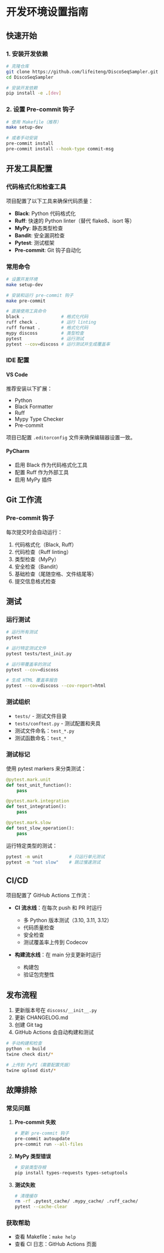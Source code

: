 # 开发环境设置指南

## 快速开始

### 1. 安装开发依赖

```bash
# 克隆仓库
git clone https://github.com/lifeiteng/DiscoSeqSampler.git
cd DiscoSeqSampler

# 安装开发依赖
pip install -e .[dev]
```

### 2. 设置 Pre-commit 钩子

```bash
# 使用 Makefile（推荐）
make setup-dev

# 或者手动安装
pre-commit install
pre-commit install --hook-type commit-msg
```

## 开发工具配置

### 代码格式化和检查工具

项目配置了以下工具来确保代码质量：

- **Black**: Python 代码格式化
- **Ruff**: 快速的 Python linter（替代 flake8、isort 等）
- **MyPy**: 静态类型检查
- **Bandit**: 安全漏洞检查
- **Pytest**: 测试框架
- **Pre-commit**: Git 钩子自动化

### 常用命令

```bash
# 设置开发环境
make setup-dev

# 安装和运行 pre-commit 钩子
make pre-commit

# 直接使用工具命令
black .              # 格式化代码
ruff check .         # 运行 linting
ruff format .        # 格式化代码
mypy discoss         # 类型检查
pytest               # 运行测试
pytest --cov=discoss # 运行测试并生成覆盖率
```

### IDE 配置

#### VS Code

推荐安装以下扩展：

- Python
- Black Formatter
- Ruff
- Mypy Type Checker
- Pre-commit

项目已配置 `.editorconfig` 文件来确保编辑器设置一致。

#### PyCharm

- 启用 Black 作为代码格式化工具
- 配置 Ruff 作为外部工具
- 启用 MyPy 插件

## Git 工作流

### Pre-commit 钩子

每次提交时会自动运行：

1. 代码格式化（Black, Ruff）
2. 代码检查（Ruff linting）
3. 类型检查（MyPy）
4. 安全检查（Bandit）
5. 基础检查（尾随空格、文件结尾等）
6. 提交信息格式检查

## 测试

### 运行测试

```bash
# 运行所有测试
pytest

# 运行特定测试文件
pytest tests/test_init.py

# 运行带覆盖率的测试
pytest --cov=discoss

# 生成 HTML 覆盖率报告
pytest --cov=discoss --cov-report=html
```

### 测试组织

- `tests/` - 测试文件目录
- `tests/conftest.py` - 测试配置和夹具
- 测试文件命名：`test_*.py`
- 测试函数命名：`test_*`

### 测试标记

使用 pytest markers 来分类测试：

```python
@pytest.mark.unit
def test_unit_function():
    pass

@pytest.mark.integration
def test_integration():
    pass

@pytest.mark.slow
def test_slow_operation():
    pass
```

运行特定类型的测试：
```bash
pytest -m unit          # 只运行单元测试
pytest -m "not slow"    # 跳过慢速测试
```

## CI/CD

项目配置了 GitHub Actions 工作流：

- **CI 流水线**：在每次 push 和 PR 时运行
  - 多 Python 版本测试（3.10, 3.11, 3.12）
  - 代码质量检查
  - 安全检查
  - 测试覆盖率上传到 Codecov

- **构建流水线**：在 main 分支更新时运行
  - 构建包
  - 验证包完整性

## 发布流程

1. 更新版本号在 `discoss/__init__.py`
2. 更新 CHANGELOG.md
3. 创建 Git tag
4. GitHub Actions 会自动构建和测试

```bash
# 手动构建和检查
python -m build
twine check dist/*

# 上传到 PyPI（需要配置凭据）
twine upload dist/*
```

## 故障排除

### 常见问题

1. **Pre-commit 失败**
   ```bash
   # 更新 pre-commit 钩子
   pre-commit autoupdate
   pre-commit run --all-files
   ```

2. **MyPy 类型错误**
   ```bash
   # 安装类型存根
   pip install types-requests types-setuptools
   ```

3. **测试失败**
   ```bash
   # 清理缓存
   rm -rf .pytest_cache/ .mypy_cache/ .ruff_cache/
   pytest --cache-clear
   ```

### 获取帮助

- 查看 Makefile：`make help`
- 查看 CI 日志：GitHub Actions 页面
